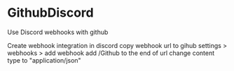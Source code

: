# GithubDiscord
Use Discord webhooks with github



Create webhook integration in discord
copy webhook url to gihub settings > webhooks > add webhook
add /Github to the end of url
change content type to "application/json"

